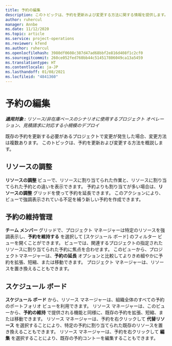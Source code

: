 ```yaml
---
title: 予約の編集
description: このトピックは、予約を更新および変更する方法に関する情報を提供します。
author: ruhercul
manager: Annbe
ms.date: 11/12/2020
ms.topic: article
ms.service: project-operations
ms.reviewer: kfend
ms.author: ruhercul
ms.openlocfilehash: 3980df0608c387d47ad68bbf2e816d408f1c2cf0
ms.sourcegitcommit: 260ce052fed760bb44c514517806049ca13a5459
ms.translationtype: HT
ms.contentlocale: ja-JP
ms.lasthandoff: 01/08/2021
ms.locfileid: "4841360"
---
```

# <a name="edit-bookings"></a>予約の編集

_**適用対象 :** リソース/非在庫ベースのシナリオに使用するプロジェクト オペレーション、見積請求に対応する小規模のデプロイ_


既存の予約を更新する必要があるプロジェクトで変更が発生した場合、変更方法は複数あります。 このトピックは、予約を更新および変更する方法を概説します。

## <a name="resource-reconciliation"></a>リソースの調整

**リソースの調整** ビューで、リソースに割り当てられた作業と、リソースに割り当てられた予約との違いを表示できます。 予約よりも割り当てが多い場合は、**リソースの調整** グリッドを使って予約を延長できます。 このアクションにより、ビューで強調表示されている不足を補う新しい予約を作成できます。

## <a name="maintain-bookings"></a>予約の維持管理

**チーム メンバー** グリッドで、プロジェクト マネージャーは特定のリソースを強調表示し、**予約を維持する** を選択して [スケジュール ボード] のフィルター ビューを開くことができます。 ビューでは、関連するプロジェクトの指定されたリソースに割り当てられた予約に焦点を合わせます。 このビューから、プロジェクトマネージャーは、**予約の延長** オプションと比較してよりきめ細やかに予約を拡張、短縮、または移動できます。 プロジェクト マネージャーは、リソースを置き換えることもできます。

## <a name="schedule-board"></a>スケジュール ボード

**スケジュール ボード** から、リソース マネージャーは、組織全体のすべての予約のポートフォリオ ビューを利用できます。 リソース マネージャーは、このビューから、**予約の維持** で提供される機能と同様に、既存の予約を拡張、短縮、または移動できます。 リソース マネージャーは、予約を右クリックして **代替リソース** を選択することにより、特定の予約に割り当てられた既存のリソースを置き換えることもできます。 リソース マネージャーは、予約を右クリックして **編集** を選択することにより、既存の予約コントーを編集することもできます。
